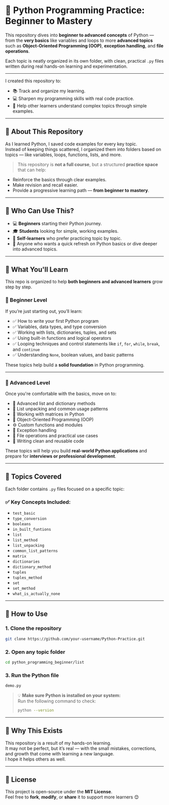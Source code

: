 # 🐍 Python Programming Practice: Beginner to Mastery 

This repository dives into **beginner to advanced concepts** of Python — from the **very basics** like variables and loops to more **advanced topics** such as **Object-Oriented Programming (OOP)**, **exception handling**, and **file operations**.

Each topic is neatly organized in its own folder, with clean, practical `.py` files written during real hands-on learning and experimentation.

---

I created this repository to:
- 📚 Track and organize my learning.
- 💻 Sharpen my programming skills with real code practice.
- 🌱 Help other learners understand complex topics through simple examples.

---

## 📌 About This Repository

As I learned Python, I saved code examples for every key topic.  
Instead of keeping things scattered, I organized them into folders based on topics — like variables, loops, functions, lists, and more.

> This repository is **not a full course**, but a structured **practice space** that can help:
- Reinforce the basics through clear examples.
- Make revision and recall easier.
- Provide a progressive learning path — **from beginner to mastery**.

---

## 👤 Who Can Use This?

- 💻 **Beginners** starting their Python journey.
- 🎓 **Students** looking for simple, working examples.
- 🧠 **Self-learners** who prefer practicing topic by topic.
- 🔁 Anyone who wants a quick refresh on Python basics or dive deeper into advanced topics.

---

## 📘 What You'll Learn

This repo is organized to help **both beginners and advanced learners** grow step by step.

### 🌱 Beginner Level
If you’re just starting out, you’ll learn:
- ✅ How to write your first Python program
- ✅ Variables, data types, and type conversion
- ✅ Working with lists, dictionaries, tuples, and sets
- ✅ Using built-in functions and logical operators
- ✅ Looping techniques and control statements like `if`, `for`, `while`, `break`, and `continue`
- ✅ Understanding `None`, boolean values, and basic patterns

These topics help build a **solid foundation** in Python programming.

---

### 🚀 Advanced Level
Once you're comfortable with the basics, move on to:
- 🧩 Advanced list and dictionary methods
- 🧠 List unpacking and common usage patterns
- 🧱 Working with matrices in Python
- 🧰 Object-Oriented Programming (OOP)
- ⚙️ Custom functions and modules
- 🧨 Exception handling
- 📁 File operations and practical use cases
- 🔄 Writing clean and reusable code

These topics will help you build **real-world Python applications** and prepare for **interviews or professional development**.

---

## 🧠 Topics Covered

Each folder contains `.py` files focused on a specific topic:

### ✅ Key Concepts Included:
- `test_basic`
- `type_conversion`
- `booleans`
- `in_built_funtions`
- `list`
- `list_method`
- `list_unpacking`
- `common_list_patterns`
- `matrix`
- `dictionaries`
- `dictionary_method`
- `tuples`
- `tuples_method`
- `set`
- `set_method`
- `what_is_actually_none`

---

## 🚀 How to Use


### 1. Clone the repository
```bash
git clone https://github.com/your-username/Python-Practice.git
```
### 2. Open any topic folder
```bash
cd python_programming_beginner/list
```

### 3. Run the Python file
```bash
demo.py
```



> 💡 **Make sure Python is installed on your system:**  
> Run the following command to check:  
> ```bash
> python --version
> ```

---

## 📌 Why This Exists

This repository is a result of my hands-on learning.  
It may not be perfect, but it’s real — with the small mistakes, corrections, and growth that come with learning a new language.  
I hope it helps others as well.

---

## 📜 License

This project is open-source under the **MIT License**.  
Feel free to **fork**, **modify**, or **share** it to support more learners 😊

